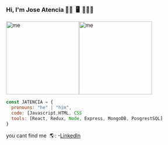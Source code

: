 ### Hi, I'm Jose Atencia 👋🏻    🖥️   👨🏻‍💻 
<div style="display: flex;">
  <img src="https://user-images.githubusercontent.com/96576405/234157809-e04c9ecd-817c-44cb-95fb-66e7362ff215.png" alt="me" width="200"/>
  <img src="" alt="me" width="200"/>
</div>


```js
const JATENCIA = {
  pronouns: "he" | "him",
  code: [Javascript,HTML, CSS
  tools: [React, Redux, Node, Express, MongoDB, PosgrestSQL]
}
```

you cant find me    🌎 :
-[LinkedIn](https://www.linkedin.com/in/joseantonioatenciajaramillo/)

<!--
**JATENCIA/JATENCIA** is a ✨ _special_ ✨ repository because its `README.md` (this file) appears on your GitHub profile.

Here are some ideas to get you started:

- 🔭 I’m currently working on ...
- 🌱 I’m currently learning ...
- 👯 I’m looking to collaborate on ...
- 🤔 I’m looking for help with ...
- 💬 Ask me about ...
- 📫 How to reach me: ...
- 😄 Pronouns: ...
- ⚡ Fun fact: ...
-->
